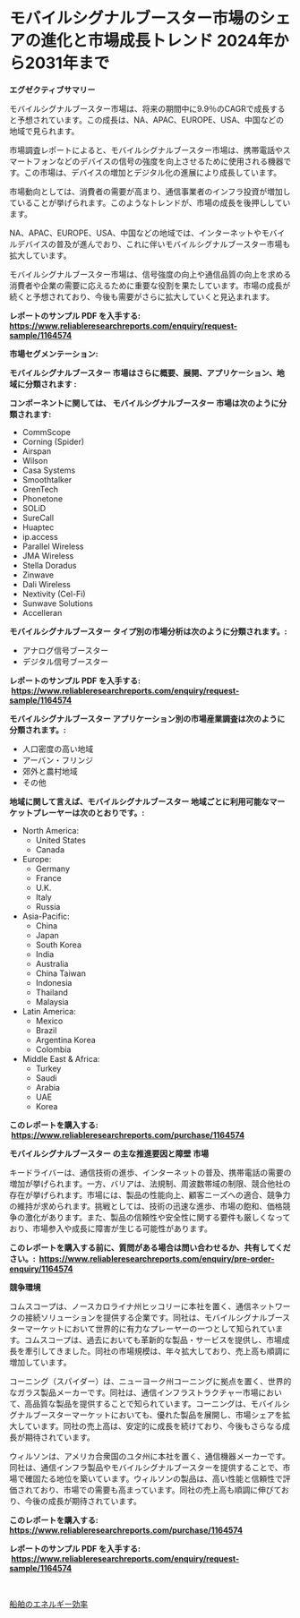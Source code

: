 <p><h1>モバイルシグナルブースター市場のシェアの進化と市場成長トレンド 2024年から2031年まで</h1></p><p><strong>エグゼクティブサマリー</strong></p>
<p><p>モバイルシグナルブースター市場は、将来の期間中に9.9％のCAGRで成長すると予想されています。この成長は、NA、APAC、EUROPE、USA、中国などの地域で見られます。</p><p>市場調査レポートによると、モバイルシグナルブースター市場は、携帯電話やスマートフォンなどのデバイスの信号の強度を向上させるために使用される機器です。この市場は、デバイスの増加とデジタル化の進展により成長しています。</p><p>市場動向としては、消費者の需要が高まり、通信事業者のインフラ投資が増加していることが挙げられます。このようなトレンドが、市場の成長を後押ししています。</p><p>NA、APAC、EUROPE、USA、中国などの地域では、インターネットやモバイルデバイスの普及が進んでおり、これに伴いモバイルシグナルブースター市場も拡大しています。</p><p>モバイルシグナルブースター市場は、信号強度の向上や通信品質の向上を求める消費者や企業の需要に応えるために重要な役割を果たしています。市場の成長が続くと予想されており、今後も需要がさらに拡大していくと見込まれます。</p></p>
<p><strong>レポートのサンプル PDF を入手する: <a href="https://www.reliableresearchreports.com/enquiry/request-sample/1164574">https://www.reliableresearchreports.com/enquiry/request-sample/1164574</a></strong></p>
<p><strong>市場セグメンテーション:</strong></p>
<p><strong> モバイルシグナルブースター 市場はさらに概要、展開、アプリケーション、地域に分類されます :</strong></p>
<p><strong>コンポーネントに関しては、 モバイルシグナルブースター 市場は次のように分類されます: &nbsp;</strong></p>
<p><ul><li>CommScope</li><li>Corning (Spider)</li><li>Airspan</li><li>Wilson</li><li>Casa Systems</li><li>Smoothtalker</li><li>GrenTech</li><li>Phonetone</li><li>SOLiD</li><li>SureCall</li><li>Huaptec</li><li>ip.access</li><li>Parallel Wireless</li><li>JMA Wireless</li><li>Stella Doradus</li><li>Zinwave</li><li>Dali Wireless</li><li>Nextivity (Cel-Fi)</li><li>Sunwave Solutions</li><li>Accelleran</li></ul></p>
<p><strong> モバイルシグナルブースター タイプ別の市場分析は次のように分類されます。:</strong></p>
<p><ul><li>アナログ信号ブースター</li><li>デジタル信号ブースター</li></ul></p>
<p><strong>レポートのサンプル PDF を入手する: &nbsp;<a href="https://www.reliableresearchreports.com/enquiry/request-sample/1164574">https://www.reliableresearchreports.com/enquiry/request-sample/1164574</a></strong></p>
<p><strong> モバイルシグナルブースター アプリケーション別の市場産業調査は次のように分類されます。:</strong></p>
<p><ul><li>人口密度の高い地域</li><li>アーバン・フリンジ</li><li>郊外と農村地域</li><li>その他</li></ul></p>
<p><strong>地域に関して言えば、モバイルシグナルブースター 地域ごとに利用可能なマーケットプレーヤーは次のとおりです。:</strong></p>
<p><ul>
    <li>
        North America:
        <ul>
            <li>United States</li>
            <li>Canada</li>
        </ul>
    </li>
    <li>
        Europe:
        <ul>
            <li>Germany</li>
            <li>France</li>
            <li>U.K.</li>
            <li>Italy</li>
            <li>Russia</li>
        </ul>
    </li>
    <li>
        Asia-Pacific:
        <ul>
            <li>China</li>
            <li>Japan</li>
            <li>South Korea</li>
            <li>India</li>
            <li>Australia</li>
            <li>China Taiwan</li>
            <li>Indonesia</li>
            <li>Thailand</li>
            <li>Malaysia</li>
        </ul>
    </li>
    <li>
        Latin America:
        <ul>
            <li>Mexico</li>
            <li>Brazil</li>
            <li>Argentina Korea</li>
            <li>Colombia</li>
        </ul>
    </li>
    <li>
        Middle East & Africa:
        <ul>
            <li>Turkey</li>
            <li>Saudi</li>
            <li>Arabia</li>
            <li>UAE</li>
            <li>Korea</li>
        </ul>
    </li>
    </ul></p>
<p><strong>このレポートを購入する: &nbsp;<a href="https://www.reliableresearchreports.com/purchase/1164574">https://www.reliableresearchreports.com/purchase/1164574</a></strong></p>
<p><strong>モバイルシグナルブースター の主な推進要因と障壁 市場</strong></p>
<p><p>キードライバーは、通信技術の進歩、インターネットの普及、携帯電話の需要の増加が挙げられます。一方、バリアは、法規制、周波数帯域の制限、競合他社の存在が挙げられます。市場には、製品の性能向上、顧客ニーズへの適合、競争力の維持が求められます。挑戦としては、技術の迅速な進歩、市場の飽和、価格競争の激化があります。また、製品の信頼性や安全性に関する要件も厳しくなっており、市場参入や成長に障害が生じる可能性があります。</p></p>
<p><strong>このレポートを購入する前に、質問がある場合は問い合わせるか、共有してください。:&nbsp; <a href="https://www.reliableresearchreports.com/enquiry/pre-order-enquiry/1164574">https://www.reliableresearchreports.com/enquiry/pre-order-enquiry/1164574</a></strong></p>
<p><strong>競争環境</strong></p>
<p><p>コムスコープは、ノースカロライナ州ヒッコリーに本社を置く、通信ネットワークの接続ソリューションを提供する企業です。同社は、モバイルシグナルブースターマーケットにおいて世界的に有力なプレーヤーの一つとして知られています。コムスコープは、過去においても革新的な製品・サービスを提供し、市場成長を牽引してきました。同社の市場規模は、年々拡大しており、売上高も順調に増加しています。</p><p>コーニング（スパイダー）は、ニューヨーク州コーニングに拠点を置く、世界的なガラス製品メーカーです。同社は、通信インフラストラクチャー市場において、高品質な製品を提供することで知られています。コーニングは、モバイルシグナルブースターマーケットにおいても、優れた製品を展開し、市場シェアを拡大しています。同社の売上高は、安定的に成長を続けており、今後もさらなる成長が期待されています。</p><p>ウィルソンは、アメリカ合衆国のユタ州に本社を置く、通信機器メーカーです。同社は、通信インフラ製品やモバイルシグナルブースターを提供することで、市場で確固たる地位を築いています。ウィルソンの製品は、高い性能と信頼性で評価されており、市場での需要も高まっています。同社の売上高も順調に伸びており、今後の成長が期待されています。</p></p>
<p><strong>このレポートを購入する: &nbsp; <a href="https://www.reliableresearchreports.com/purchase/1164574">https://www.reliableresearchreports.com/purchase/1164574</a></strong></p>
<p><strong>レポートのサンプル PDF を入手する: &nbsp;<a href="https://www.reliableresearchreports.com/enquiry/request-sample/1164574">https://www.reliableresearchreports.com/enquiry/request-sample/1164574</a></strong><strong></strong></p>
<p>&nbsp;</p>
<p><p><a href="https://github.com/Sophiaard2003/Market-Research-Report-List-1/blob/main/499364617416.md">船舶のエネルギー効率</a></p></p>